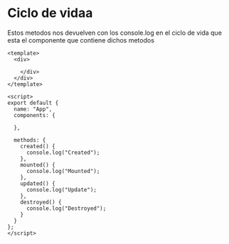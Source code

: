 # Ciclo de vidaa
Estos metodos nos devuelven con los console.log en el ciclo de vida que esta el componente que contiene dichos metodos
```
<template>
  <div>

    </div>
  </div>
</template>

<script>
export default {
  name: "App",
  components: {

  },

  methods: {
    created() {
      console.log("Created");
    },
    mounted() {
      console.log("Mounted");
    },
    updated() {
      console.log("Update");
    },
    destroyed() {
      console.log("Destroyed");
    }
  }
};
</script>
```
